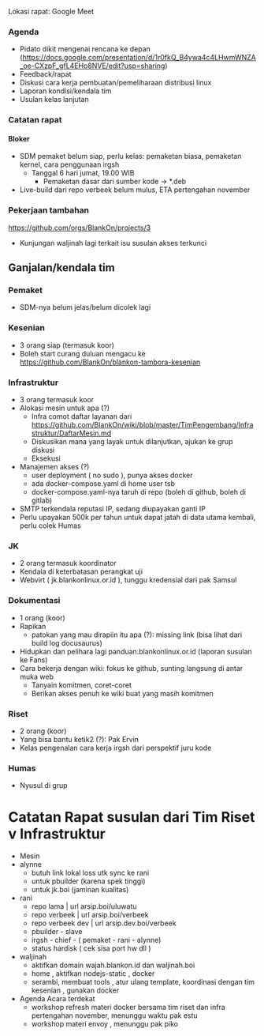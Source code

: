 Lokasi rapat: Google Meet

### Agenda

- Pidato dikit mengenai rencana ke depan (https://docs.google.com/presentation/d/1r0fkQ_B4ywa4c4LHwmWNZA_oe-CXzpF_gfL4EHo8NVE/edit?usp=sharing)
- Feedback/rapat
- Diskusi cara kerja pembuatan/pemeliharaan distribusi linux
- Laporan kondisi/kendala tim
- Usulan kelas lanjutan

### Catatan rapat

#### Bloker
 
- SDM pemaket belum siap, perlu kelas: pemaketan biasa, pemaketan kernel, cara penggunaan irgsh
  - Tanggal 6 hari jumat, 19.00 WIB
    - Pemaketan dasar dari sumber kode -> *.deb
- Live-build dari repo verbeek belum mulus, ETA pertengahan november

### Pekerjaan tambahan

https://github.com/orgs/BlankOn/projects/3

- Kunjungan waljinah lagi terkait isu susulan akses terkunci


## Ganjalan/kendala tim

### Pemaket
- SDM-nya belum jelas/belum dicolek lagi

### Kesenian
- 3 orang siap (termasuk koor)
- Boleh start curang duluan mengacu ke https://github.com/BlankOn/blankon-tambora-kesenian

### Infrastruktur
- 3 orang termasuk koor
- Alokasi mesin untuk apa (?)
  - Infra comot daftar layanan dari https://github.com/BlankOn/wiki/blob/master/TimPengembang/Infrastruktur/DaftarMesin.md
  - Diskusikan mana yang layak untuk dilanjutkan, ajukan ke grup diskusi
  - Eksekusi
- Manajemen akses (?)
  - user deployment ( no sudo ), punya akses docker
  - ada docker-compose.yaml di home user tsb
  - docker-compose.yaml-nya taruh di repo (boleh di github, boleh di gitlab)
- SMTP terkendala reputasi IP, sedang diupayakan ganti IP
- Perlu upayakan 500k per tahun untuk dapat jatah di data utama kembali, perlu colek Humas

### JK
- 2 orang termasuk koordinator
- Kendala di keterbatasan perangkat uji
- Webvirt ( jk.blankonlinux.or.id ), tunggu kredensial dari pak Samsul

### Dokumentasi
- 1 orang (koor)
- Rapikan
  - patokan yang mau dirapiin itu apa (?): missing link (bisa lihat dari build log docusaurus)
- Hidupkan dan pelihara lagi panduan.blankonlinux.or.id (laporan susulan ke Fans)
- Cara bekerja dengan wiki: fokus ke github, sunting langsung di antar muka web
  - Tanyain komitmen, coret-coret
  - Berikan akses penuh ke wiki buat yang masih komitmen

### Riset
- 2 orang (koor)
- Yang bisa bantu ketik2 (?): Pak Ervin
- Kelas pengenalan cara kerja irgsh dari perspektif juru kode

### Humas
- Nyusul di grup


# Catatan Rapat susulan dari Tim Riset v Infrastruktur

- Mesin 
 - alynne 
   - butuh link lokal loss utk sync ke rani
   - untuk pbuilder (karena spek tinggi)
   - untuk jk.boi (jaminan kualitas)
 - rani
   - repo lama | url arsip.boi/uluwatu
   - repo verbeek | url arsip.boi/verbeek
   - repo verbeek dev | url arsip.dev.boi/verbeek
   - pbuilder - slave
   - irgsh - chief - ( pemaket - rani - alynne)
   - status hardisk ( cek sisa port hw dll ) 
  - waljinah
    - aktifkan domain wajah.blankon.id dan waljinah.boi
    - home , aktifkan nodejs-static , docker 
    - serambi, membuat tools , atur ulang template, koordinasi dengan tim kesenian , gunakan docker
  - Agenda Acara terdekat 
    - workshop refresh materi docker bersama tim riset dan infra pertengahan november, menunggu waktu pak estu 
    - workshop materi envoy , menunggu pak piko
